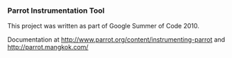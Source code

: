 ### Parrot Instrumentation Tool

This project was written as part of Google Summer of Code 2010.

Documentation at http://www.parrot.org/content/instrumenting-parrot and http://parrot.mangkok.com/
